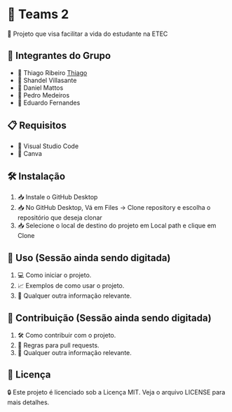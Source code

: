 # 🚀 Teams 2

📜 Projeto que visa facilitar a vida do estudante na ETEC

## 👥 Integrantes do Grupo

- 👤 Thiago Ribeiro [Thiago](@thiagoConsta)
- 👤 Shandel Villasante
- 👤 Daniel Mattos 
- 👤 Pedro Medeiros 
- 👤 Eduardo Fernandes 

## 📋 Requisitos

- 🔧 Visual Studio Code
- 🔧 Canva

## 🛠️ Instalação
1. 📥 Instale o GitHub Desktop
2. 📥 No GitHub Desktop, Vá em Files -> Clone repository e escolha o repositório que deseja clonar
3. 📥 Selecione o local de destino do projeto em Local path e clique em Clone

## 🚀 Uso (Sessão ainda sendo digitada)

1. 💻 Como iniciar o projeto.
2. 📈 Exemplos de como usar o projeto.
3. 📝 Qualquer outra informação relevante.

## 🤝 Contribuição (Sessão ainda sendo digitada)

1. 🛠️ Como contribuir com o projeto.
2. 📜 Regras para pull requests.
3. 📄 Qualquer outra informação relevante.

## 📄 Licença

🔒 Este projeto é licenciado sob a Licença MIT. Veja o arquivo LICENSE para mais detalhes.
